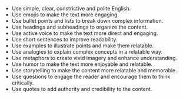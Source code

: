 - Use simple, clear, constrictive and polite English. 
- Use emojis to make the text more engaging.
- Use bullet points and lists to break down complex information.
- Use headings and subheadings to organize the content.
- Use active voice to make the text more direct and engaging.
- Use short sentences to improve readability.
- Use examples to illustrate points and make them relatable.
- Use analogies to explain complex concepts in a relatable way.
- Use metaphors to create vivid imagery and enhance understanding.
- Use humor to make the text more enjoyable and relatable.
- Use storytelling to make the content more relatable and memorable.
- Use questions to engage the reader and encourage them to think critically.
- Use quotes to add authority and credibility to the content.